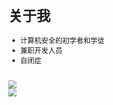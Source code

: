 # 关于我

- 计算机安全的初学者和学徒
- 兼职开发人员
- 自闭症
<br/>
<img src="https://github-readme-stats.vercel.app/api?username=ijzosve&theme=cobalt&show_icons=true"/>
<br/>
<img src="https://github-readme-stats.vercel.app/api/top-langs/?username=ijzosve&theme=cobalt&layout=compact&langs_count=10&hide=html,css"/>
